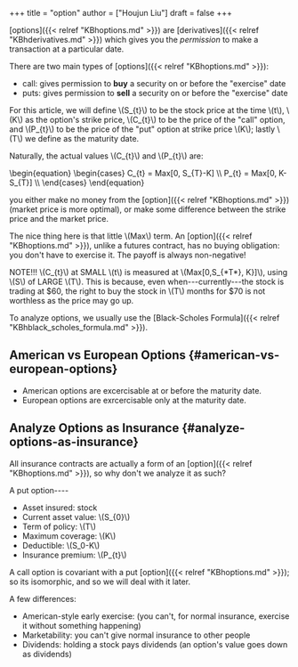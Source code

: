 +++
title = "option"
author = ["Houjun Liu"]
draft = false
+++

[options]({{< relref "KBhoptions.md" >}}) are [derivatives]({{< relref "KBhderivatives.md" >}}) which gives you the _permission_ to make a transaction at a particular date.

There are two main types of [options]({{< relref "KBhoptions.md" >}}):

-   call: gives permission to **buy** a security on or before the "exercise" date
-   puts: gives permission to **sell** a security on or before the "exercise" date

For this article, we will define \\(S\_{t}\\) to be the stock price at the time \\(t\\), \\(K\\) as the option's strike price, \\(C\_{t}\\) to be the price of the "call" option, and \\(P\_{t}\\) to be the price of the "put" option at strike price \\(K\\); lastly \\(T\\) we define as the maturity date.

Naturally, the actual values \\(C\_{t}\\) and \\(P\_{t}\\) are:

\begin{equation}
\begin{cases}
C\_{t} = Max[0, S\_{T}-K] \\\\
P\_{t} = Max[0, K-S\_{T}] \\\\
\end{cases}
\end{equation}

you either make no money from the [option]({{< relref "KBhoptions.md" >}}) (market price is more optimal), or make some difference between the strike price and the market price.

The nice thing here is that little \\(Max\\) term. An [option]({{< relref "KBhoptions.md" >}}), unlike a futures contract, has no buying obligation: you don't have to exercise it. The payoff is always non-negative!

NOTE!!! \\(C\_{t}\\) at SMALL \\(t\\) is measured at \\(Max[0,S\_{\*T\*}, K}]\\), using \\(S\\) of LARGE \\(T\\). This is because, even when---currently---the stock is trading at $60, the right to buy the stock in \\(T\\) months for $70 is not worthless as the price may go up.

To analyze options, we usually use the [Black-Scholes Formula]({{< relref "KBhblack_scholes_formula.md" >}}).


## American vs European Options {#american-vs-european-options}

-   American options are excercisable at or before the maturity date.
-   European options are exrcercisable only at the maturity date.


## Analyze Options as Insurance {#analyze-options-as-insurance}

All insurance contracts are actually a form of an [option]({{< relref "KBhoptions.md" >}}), so why don't we analyze it as such?

A put option----

-   Asset insured: stock
-   Current asset value: \\(S\_{0}\\)
-   Term of policy: \\(T\\)
-   Maximum coverage: \\(K\\)
-   Deductible: \\(S\_0-K\\)
-   Insurance premium: \\(P\_{t}\\)

A call option is covariant with a put [option]({{< relref "KBhoptions.md" >}}); so its isomorphic, and so we will deal with it later.

A few differences:

-   American-style early exercise: (you can't, for normal insurance, exercise it without something happening)
-   Marketability: you can't give normal insurance to other people
-   Dividends: holding a stock pays dividends (an option's value goes down as dividends)